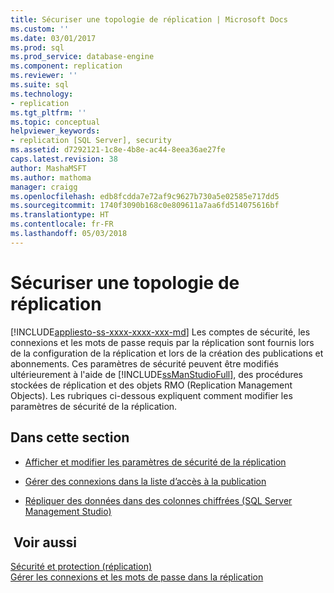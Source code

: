 ```yaml
---
title: Sécuriser une topologie de réplication | Microsoft Docs
ms.custom: ''
ms.date: 03/01/2017
ms.prod: sql
ms.prod_service: database-engine
ms.component: replication
ms.reviewer: ''
ms.suite: sql
ms.technology:
- replication
ms.tgt_pltfrm: ''
ms.topic: conceptual
helpviewer_keywords:
- replication [SQL Server], security
ms.assetid: d7292121-1c8e-4b8e-ac44-8eea36ae27fe
caps.latest.revision: 38
author: MashaMSFT
ms.author: mathoma
manager: craigg
ms.openlocfilehash: edb8fcdda7e72af9c9627b730a5e02585e717dd5
ms.sourcegitcommit: 1740f3090b168c0e809611a7aa6fd514075616bf
ms.translationtype: HT
ms.contentlocale: fr-FR
ms.lasthandoff: 05/03/2018
---
```

# <a name="secure-a-replication-topology"></a>Sécuriser une topologie de réplication
[!INCLUDE[appliesto-ss-xxxx-xxxx-xxx-md](../../../includes/appliesto-ss-xxxx-xxxx-xxx-md.md)]
  Les comptes de sécurité, les connexions et les mots de passe requis par la réplication sont fournis lors de la configuration de la réplication et lors de la création des publications et abonnements. Ces paramètres de sécurité peuvent être modifiés ultérieurement à l'aide de [!INCLUDE[ssManStudioFull](../../../includes/ssmanstudiofull-md.md)], des procédures stockées de réplication et des objets RMO (Replication Management Objects). Les rubriques ci-dessous expliquent comment modifier les paramètres de sécurité de la réplication.  
  
## <a name="in-this-section"></a>Dans cette section  
  
-   [Afficher et modifier les paramètres de sécurité de la réplication](../../../relational-databases/replication/security/view-and-modify-replication-security-settings.md)  
  
-   [Gérer des connexions dans la liste d’accès à la publication](../../../relational-databases/replication/security/manage-logins-in-the-publication-access-list.md)  
  
-   [Répliquer des données dans des colonnes chiffrées &#40;SQL Server Management Studio&#41;](../../../relational-databases/replication/security/replicate-data-in-encrypted-columns-sql-server-management-studio.md)  
  
## <a name="see-also"></a> Voir aussi  
 [Sécurité et protection &#40;réplication&#41;](../../../relational-databases/replication/security/security-and-protection-replication.md)   
 [Gérer les connexions et les mots de passe dans la réplication](../../../relational-databases/replication/security/manage-logins-and-passwords-in-replication.md)  
  
  
